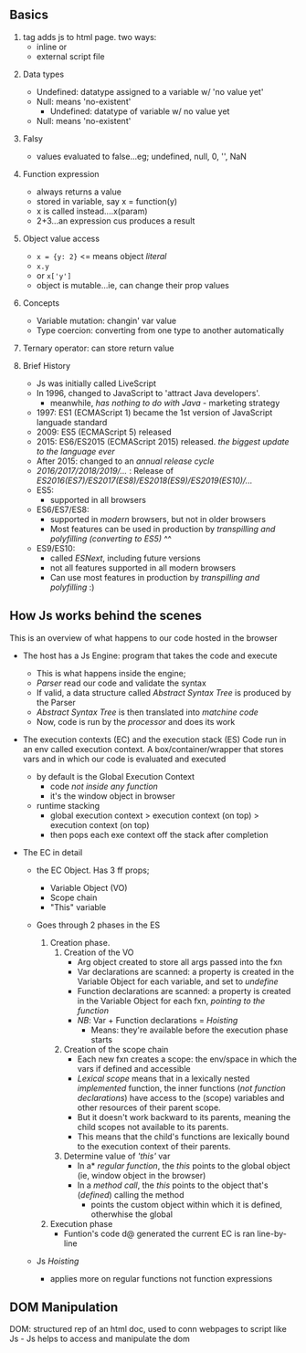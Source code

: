 ## Basics
1. <script></script> tag adds js to html page. two ways:
    - inline or
    - external script file
2. Data types
    - Undefined: datatype assigned to a variable w/ 'no value yet'
    - Null: means 'no-existent'
        - Undefined: datatype of variable w/ no value yet
    - Null: means 'no-existent'
3. Falsy
    - values evaluated to false...eg; undefined, null, 0, '', NaN
4. Function expression
    - always returns a value
    - stored in variable, say x = function(y)
    - x is called instead....x(param)
    - 2+3...an expression cus produces a result
5. Object value access
    - ```x = {y: 2}``` <= means object _literal_
    - `x.y`
    - or `x['y']`
    - object is mutable...ie, can change their prop values

6. Concepts
    - Variable mutation: changin' var value
    - Type coercion: converting from one type to another automatically
7. Ternary operator: can store return value
8. Brief History
    - Js was initially called LiveScript
    - In 1996, changed to JavaScript to 'attract Java developers'.
        - meanwhile, *has nothing to do with Java* - marketing strategy
    - 1997: ES1 (ECMAScript 1) became the 1st version of JavaScript languade standard
    - 2009: ES5 (ECMAScript 5) released
    - 2015: ES6/ES2015 (ECMAScript 2015) released. *the biggest update to the language ever*
    - After 2015: changed to an *annual release cycle*
    - *2016/2017/2018/2019/...* : Release of *ES2016(ES7)/ES2017(ES8)/ES2018(ES9)/ES2019(ES10)/...*
    - ES5: 
        - supported in all browsers
    - ES6/ES7/ES8: 
        - supported in *modern* browsers, but not in older browsers
        - Most features can be used in production by *transpilling and polyfilling (converting to ES5)* ^^
    - ES9/ES10:
        - called *ESNext*, including future versions
        - not all features supported in all modern browsers
        - Can use most features in production by *transpilling and polyfilling* :)

## How Js works behind the scenes
This is an overview of what happens to our code hosted in the browser
- The host has a Js Engine: program that takes the code and execute
    - This is what happens inside the engine;
    - *Parser* read our code and validate the syntax
    - If valid, a data structure called *Abstract Syntax Tree* is produced by the Parser
    - *Abstract Syntax Tree* is then translated into *matchine code*
    - Now, code is run by the *processor* and does its work 

- The execution contexts (EC) and the execution stack (ES)
Code run in an env called execution context. A box/container/wrapper that stores vars and in which our code is evaluated and executed 
    - by default is the Global Execution Context
        - code *not inside any function*
        - it's the window object in browser
    - runtime stacking
        - global execution context > execution context (on top) > execution context (on top)
        - then pops each exe context off the stack after completion

- The EC in detail
    - the EC Object. Has 3  ff props;
        - Variable Object (VO)
        - Scope chain
        - "This" variable
    - Goes through 2 phases in the ES
        1. Creation phase.
            1. Creation of the VO
                - Arg object created to store all args passed into the fxn
                - Var declarations are scanned: a property is created in the Variable Object for each variable, and set to *undefine*
                - Function declarations are scanned: a property is created in the Variable Object for each fxn, *pointing to the function* 
                - *NB*: Var + Function declarations = *Hoisting*
                    - Means: they're available before the execution phase starts
            2. Creation of the scope chain
                - Each new fxn creates a scope: the env/space in which the vars if defined and accessible
                - *Lexical scope* means that in a lexically nested *implemented* function, the inner functions (*not function declarations*) have access to the (scope) variables and other resources of their parent scope.
                - But it doesn't work backward to its parents, meaning the child scopes not available to its parents.
                - This means that the child's functions are lexically bound to the execution context of their parents.
            3. Determine value of *'this'* var
                - In a* *regular function*, the *this* points to the global object (ie, window object in the browser)
                - In a *method call*, the *this* points to the object that's (*defined*) calling the method
                    - points the custom object within which it is defined, otherwhise the global
        2. Execution phase
            - Funtion's code d@ generated the current EC is ran line-by-line
            
    - Js _Hoisting_
        - applies more on regular functions not function expressions


## DOM Manipulation
DOM: structured rep of an html doc, used to conn webpages to script like Js
    - Js helps to access and manipulate the dom
